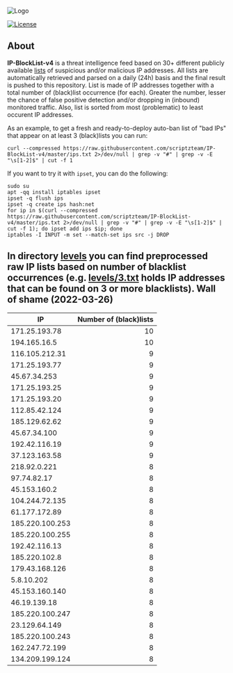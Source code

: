 ![Logo](https://i.imgur.com/PyKLAe7.png)

[![License](https://img.shields.io/badge/license-The_Unlicense-red.svg)](https://unlicense.org/)

About
----

**IP-BlockList-v4** is a threat intelligence feed based on 30+ different publicly available [lists](https://github.com/stamparm/maltrail) of suspicious and/or malicious IP addresses. All lists are automatically retrieved and parsed on a daily (24h) basis and the final result is pushed to this repository. List is made of IP addresses together with a total number of (black)list occurrence (for each). Greater the number, lesser the chance of false positive detection and/or dropping in (inbound) monitored traffic. Also, list is sorted from most (problematic) to least occurent IP addresses.

As an example, to get a fresh and ready-to-deploy auto-ban list of "bad IPs" that appear on at least 3 (black)lists you can run:

```
curl --compressed https://raw.githubusercontent.com/scriptzteam/IP-BlockList-v4/master/ips.txt 2>/dev/null | grep -v "#" | grep -v -E "\s[1-2]$" | cut -f 1
```

If you want to try it with `ipset`, you can do the following:

```
sudo su
apt -qq install iptables ipset
ipset -q flush ips
ipset -q create ips hash:net
for ip in $(curl --compressed https://raw.githubusercontent.com/scriptzteam/IP-BlockList-v4/master/ips.txt 2>/dev/null | grep -v "#" | grep -v -E "\s[1-2]$" | cut -f 1); do ipset add ips $ip; done
iptables -I INPUT -m set --match-set ips src -j DROP
```

In directory [levels](levels) you can find preprocessed raw IP lists based on number of blacklist occurrences (e.g. [levels/3.txt](levels/3.txt) holds IP addresses that can be found on 3 or more blacklists).
Wall of shame (2022-03-26)
----

|IP|Number of (black)lists|
|---|--:|
171.25.193.78|10
194.165.16.5|10
116.105.212.31|9
171.25.193.77|9
45.67.34.253|9
171.25.193.25|9
171.25.193.20|9
112.85.42.124|9
185.129.62.62|9
45.67.34.100|9
192.42.116.19|9
37.123.163.58|9
218.92.0.221|8
97.74.82.17|8
45.153.160.2|8
104.244.72.135|8
61.177.172.89|8
185.220.100.253|8
185.220.100.255|8
192.42.116.13|8
185.220.102.8|8
179.43.168.126|8
5.8.10.202|8
45.153.160.140|8
46.19.139.18|8
185.220.100.247|8
23.129.64.149|8
185.220.100.243|8
162.247.72.199|8
134.209.199.124|8
